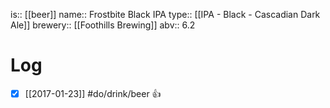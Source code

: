 is:: [[beer]]
name:: Frostbite Black IPA
type:: [[IPA - Black - Cascadian Dark Ale]]
brewery:: [[Foothills Brewing]]
abv:: 6.2

# Log
- [x] [[2017-01-23]] #do/drink/beer 👍
